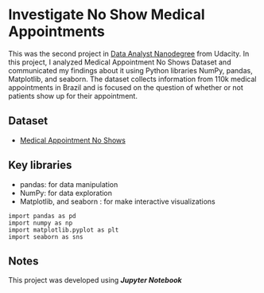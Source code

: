# Investigate No Show Medical Appointments

This was the second project in [Data Analyst Nanodegree](https://www.udacity.com/course/data-analyst-nanodegree--nd002-ent)  from Udacity. In this project, I analyzed Medical Appointment No Shows Dataset and communicated my findings about it using Python libraries NumPy, pandas, Matplotlib, and seaborn. The dataset collects information from 110k medical appointments in Brazil and is focused on the question of whether or not patients show up for their appointment.


## Dataset 
- [Medical Appointment No Shows](https://github.com/RawanAlsaedi/Investigate-No-Show-Appointments/blob/main/noshowappointments-kagglev2-may-2016.csv)


## Key libraries
- pandas: for data manipulation
- NumPy: for data exploration
- Matplotlib, and seaborn : for make interactive visualizations

``` 
import pandas as pd
import numpy as np
import matplotlib.pyplot as plt
import seaborn as sns
```

## Notes
This project was developed using **_Jupyter_ _Notebook_**
